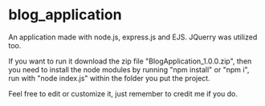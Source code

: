 # blog_application
An application made with node.js, express.js and EJS. JQuerry was utilized too.

If you want to run it download the zip file "BlogApplication_1.0.0.zip", then you need to install the node modules by running "npm install" or "npm i", run with "node index.js" within the folder you put the project.

Feel free to edit or customize it, just remember to credit me if you do.
